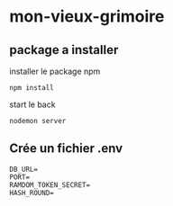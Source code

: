 # mon-vieux-grimoire
## package a installer 

installer le package npm  
  
```shell
npm install
```
start le back 

```shell
nodemon server
```

## Crée un fichier .env

```shell
DB_URL=  
PORT=  
RAMDOM_TOKEN_SECRET=  
HASH_ROUND=
```
